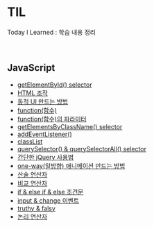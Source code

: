 # TIL

Today I Learned : 학습 내용 정리

<br />

## JavaScript

- [getElementById() selector](https://github.com/mongchongi/TIL/blob/main/JavaScript/01-getElementById.md)
- [HTML 조작](https://github.com/mongchongi/TIL/blob/main/JavaScript/02-manipulating-html.md)
- [동적 UI 만드는 방법](https://github.com/mongchongi/TIL/blob/main/JavaScript/03-dynamic-ui.md)
- [function(함수)](https://github.com/mongchongi/TIL/blob/main/JavaScript/04-function.md)
- [function(함수)의 파라미터](https://github.com/mongchongi/TIL/blob/main/JavaScript/05-function-parameter.md)
- [getElementsByClassName() selector](https://github.com/mongchongi/TIL/blob/main/JavaScript/06-getElementsByClassName.md)
- [addEventListener()](https://github.com/mongchongi/TIL/blob/main/JavaScript/07-addEventListener.md)
- [classList](https://github.com/mongchongi/TIL/blob/main/JavaScript/08-classList.md)
- [querySelector() & querySelectorAll() selector](https://github.com/mongchongi/TIL/blob/main/JavaScript/09-querySelector-querySelectorAll.md)
- [간단한 jQuery 사용법](https://github.com/mongchongi/TIL/blob/main/JavaScript/10-jQuery.md)
- [one-way(일방향) 애니메이션 만드는 방법](https://github.com/mongchongi/TIL/blob/main/JavaScript/11-one-way-animation.md)
- [산술 연산자](https://github.com/mongchongi/TIL/blob/main/JavaScript/12-arithmetic-operator.md)
- [비교 연산자](https://github.com/mongchongi/TIL/blob/main/JavaScript/13-comparison-operator.md)
- [if & else if & else 조건문](https://github.com/mongchongi/TIL/blob/main/JavaScript/14-if-else-if-else.md)
- [input & change 이벤트](https://github.com/mongchongi/TIL/blob/main/JavaScript/15-input-change-event.md)
- [truthy & falsy](https://github.com/mongchongi/TIL/blob/main/JavaScript/16-truthy-falsy.md)
- [논리 연산자](https://github.com/mongchongi/TIL/blob/main/JavaScript/17-logical-operator.md)